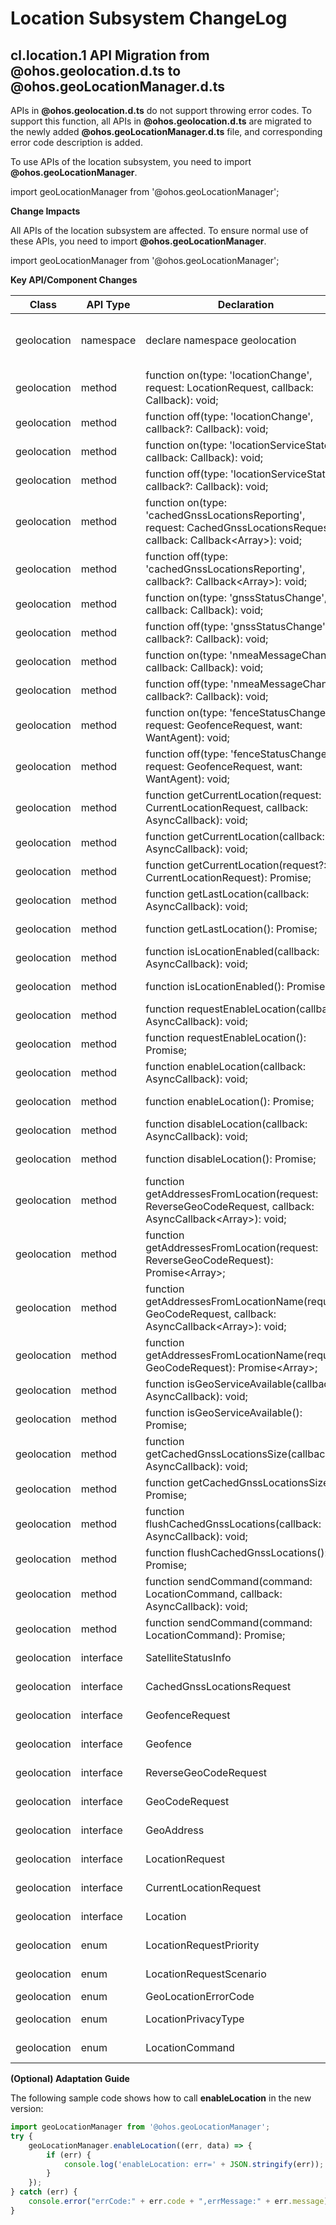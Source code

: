 # Location Subsystem ChangeLog

## cl.location.1 API Migration from @ohos.geolocation.d.ts to @ohos.geoLocationManager.d.ts

APIs in **@ohos.geolocation.d.ts** do not support throwing error codes. To support this function, all APIs in **@ohos.geolocation.d.ts** are migrated to the newly added **@ohos.geoLocationManager.d.ts** file, and corresponding error code description is added.

To use APIs of the location subsystem, you need to import **@ohos.geoLocationManager**.

import geoLocationManager from '@ohos.geoLocationManager';


**Change Impacts**

All APIs of the location subsystem are affected. To ensure normal use of these APIs, you need to import **@ohos.geoLocationManager**.

import geoLocationManager from '@ohos.geoLocationManager';

**Key API/Component Changes**

| Class       | API Type | Declaration                                                    | Change Type                                                    |
| ----------- | --------- | ------------------------------------------------------------ | ------------------------------------------------------------ |
| geolocation | namespace | declare namespace geolocation                                | Migrated to **@ohos.geoLocationManager.d.ts** and replaced by **namespace geoLocationManager**.|
| geolocation | method    | function on(type: 'locationChange', request: LocationRequest, callback: Callback<Location>): void; | Migrated to **@ohos.geoLocationManager.d.ts**.                     |
| geolocation | method    | function off(type: 'locationChange', callback?: Callback<Location>): void; | Migrated to **@ohos.geoLocationManager.d.ts**.                     |
| geolocation | method    | function on(type: 'locationServiceState', callback: Callback<boolean>): void; | Migrated to **@ohos.geoLocationManager.d.ts**.                     |
| geolocation | method    | function off(type: 'locationServiceState', callback?: Callback<boolean>): void; | Migrated to **@ohos.geoLocationManager.d.ts**.                     |
| geolocation | method    | function on(type: 'cachedGnssLocationsReporting', request: CachedGnssLocationsRequest, callback: Callback<Array<Location>>): void; | Migrated to **@ohos.geoLocationManager.d.ts**.                     |
| geolocation | method    | function off(type: 'cachedGnssLocationsReporting', callback?: Callback<Array<Location>>): void; | Migrated to **@ohos.geoLocationManager.d.ts**.                     |
| geolocation | method    | function on(type: 'gnssStatusChange', callback: Callback<SatelliteStatusInfo>): void; | Migrated to **@ohos.geoLocationManager.d.ts**.                     |
| geolocation | method    | function off(type: 'gnssStatusChange', callback?: Callback<SatelliteStatusInfo>): void; | Migrated to **@ohos.geoLocationManager.d.ts**.                     |
| geolocation | method    | function on(type: 'nmeaMessageChange', callback: Callback<string>): void; | Migrated to **@ohos.geoLocationManager.d.ts**.                     |
| geolocation | method    | function off(type: 'nmeaMessageChange', callback?: Callback<string>): void; | Migrated to **@ohos.geoLocationManager.d.ts**.                     |
| geolocation | method    | function on(type: 'fenceStatusChange', request: GeofenceRequest, want: WantAgent): void; | Migrated to **@ohos.geoLocationManager.d.ts**.                     |
| geolocation | method    | function off(type: 'fenceStatusChange', request: GeofenceRequest, want: WantAgent): void; | Migrated to **@ohos.geoLocationManager.d.ts**.                     |
| geolocation | method    | function getCurrentLocation(request: CurrentLocationRequest, callback: AsyncCallback<Location>): void; | Migrated to **@ohos.geoLocationManager.d.ts**.                     |
| geolocation | method    | function getCurrentLocation(callback: AsyncCallback<Location>): void; | Migrated to **@ohos.geoLocationManager.d.ts**.                     |
| geolocation | method    | function getCurrentLocation(request?: CurrentLocationRequest): Promise<Location>; | Migrated to **@ohos.geoLocationManager.d.ts**.                     |
| geolocation | method    | function getLastLocation(callback: AsyncCallback<Location>): void; | Migrated to **@ohos.geoLocationManager.d.ts**.                     |
| geolocation | method    | function getLastLocation(): Promise<Location>;               | Migrated to **@ohos.geoLocationManager.d.ts**.                     |
| geolocation | method    | function isLocationEnabled(callback: AsyncCallback<boolean>): void; | Migrated to **@ohos.geoLocationManager.d.ts**.                     |
| geolocation | method    | function isLocationEnabled(): Promise<boolean>;              | Migrated to **@ohos.geoLocationManager.d.ts**.                     |
| geolocation | method    | function requestEnableLocation(callback: AsyncCallback<boolean>): void; | Deleted.                                                    |
| geolocation | method    | function requestEnableLocation(): Promise<boolean>;          | Deleted.                                                    |
| geolocation | method    | function enableLocation(callback: AsyncCallback<boolean>): void; | Migrated to **@ohos.geoLocationManager.d.ts**.                     |
| geolocation | method    | function enableLocation(): Promise<boolean>;                 | Migrated to **@ohos.geoLocationManager.d.ts**.                     |
| geolocation | method    | function disableLocation(callback: AsyncCallback<boolean>): void; | Migrated to **@ohos.geoLocationManager.d.ts**.                     |
| geolocation | method    | function disableLocation(): Promise<boolean>;                | Migrated to **@ohos.geoLocationManager.d.ts**.                     |
| geolocation | method    | function getAddressesFromLocation(request: ReverseGeoCodeRequest, callback: AsyncCallback<Array<GeoAddress>>): void; | Migrated to **@ohos.geoLocationManager.d.ts**.                     |
| geolocation | method    | function getAddressesFromLocation(request: ReverseGeoCodeRequest): Promise<Array<GeoAddress>>; | Migrated to **@ohos.geoLocationManager.d.ts**.                     |
| geolocation | method    | function getAddressesFromLocationName(request: GeoCodeRequest, callback: AsyncCallback<Array<GeoAddress>>): void; | Migrated to **@ohos.geoLocationManager.d.ts**.                     |
| geolocation | method    | function getAddressesFromLocationName(request: GeoCodeRequest): Promise<Array<GeoAddress>>; | Migrated to **@ohos.geoLocationManager.d.ts**.                     |
| geolocation | method    | function isGeoServiceAvailable(callback: AsyncCallback<boolean>): void; | Migrated to **@ohos.geoLocationManager.d.ts**.                     |
| geolocation | method    | function isGeoServiceAvailable(): Promise<boolean>;          | Migrated to **@ohos.geoLocationManager.d.ts**.                     |
| geolocation | method    | function getCachedGnssLocationsSize(callback: AsyncCallback<number>): void; | Migrated to **@ohos.geoLocationManager.d.ts**.                     |
| geolocation | method    | function getCachedGnssLocationsSize(): Promise<number>;      | Migrated to **@ohos.geoLocationManager.d.ts**.                     |
| geolocation | method    | function flushCachedGnssLocations(callback: AsyncCallback<boolean>): void; | Migrated to **@ohos.geoLocationManager.d.ts**.                     |
| geolocation | method    | function flushCachedGnssLocations(): Promise<boolean>;       | Migrated to **@ohos.geoLocationManager.d.ts**.                     |
| geolocation | method    | function sendCommand(command: LocationCommand, callback: AsyncCallback<boolean>): void; | Migrated to **@ohos.geoLocationManager.d.ts**.                     |
| geolocation | method    | function sendCommand(command: LocationCommand): Promise<boolean>; | Migrated to **@ohos.geoLocationManager.d.ts**.                     |
| geolocation | interface | SatelliteStatusInfo                                          | Migrated to **@ohos.geoLocationManager.d.ts**.                     |
| geolocation | interface | CachedGnssLocationsRequest                                   | Migrated to **@ohos.geoLocationManager.d.ts**.                     |
| geolocation | interface | GeofenceRequest                                              | Migrated to **@ohos.geoLocationManager.d.ts**.                     |
| geolocation | interface | Geofence                                                     | Migrated to **@ohos.geoLocationManager.d.ts**.                     |
| geolocation | interface | ReverseGeoCodeRequest                                        | Migrated to **@ohos.geoLocationManager.d.ts**.                     |
| geolocation | interface | GeoCodeRequest                                               | Migrated to **@ohos.geoLocationManager.d.ts**.                     |
| geolocation | interface | GeoAddress                                                   | Migrated to **@ohos.geoLocationManager.d.ts**.                     |
| geolocation | interface | LocationRequest                                              | Migrated to **@ohos.geoLocationManager.d.ts**.                     |
| geolocation | interface | CurrentLocationRequest                                       | Migrated to **@ohos.geoLocationManager.d.ts**.                     |
| geolocation | interface | Location                                                     | Migrated to **@ohos.geoLocationManager.d.ts**.                     |
| geolocation | enum      | LocationRequestPriority                                      | Migrated to **@ohos.geoLocationManager.d.ts**.                     |
| geolocation | enum      | LocationRequestScenario                                      | Migrated to **@ohos.geoLocationManager.d.ts**.                     |
| geolocation | enum      | GeoLocationErrorCode                                         | Deprecated.                                                    |
| geolocation | enum      | LocationPrivacyType                                          | Migrated to **@ohos.geoLocationManager.d.ts**.                     |
| geolocation | enum      | LocationCommand                                              | Migrated to **@ohos.geoLocationManager.d.ts**.                     |


**(Optional) Adaptation Guide**

The following sample code shows how to call **enableLocation** in the new version:

  ```ts
  import geoLocationManager from '@ohos.geoLocationManager';
  try {
      geoLocationManager.enableLocation((err, data) => {
          if (err) {
              console.log('enableLocation: err=' + JSON.stringify(err));
          }
      });
  } catch (err) {
      console.error("errCode:" + err.code + ",errMessage:" + err.message);
  }
  ```
